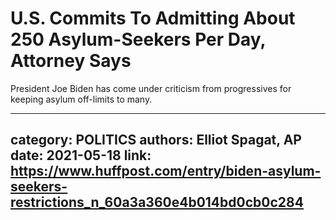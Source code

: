 # U.S. Commits To Admitting About 250 Asylum-Seekers Per Day, Attorney Says

President Joe Biden has come under criticism from progressives for keeping asylum off-limits to many.

---
category: POLITICS
authors: Elliot Spagat, AP
date: 2021-05-18
link: https://www.huffpost.com/entry/biden-asylum-seekers-restrictions_n_60a3a360e4b014bd0cb0c284
---
